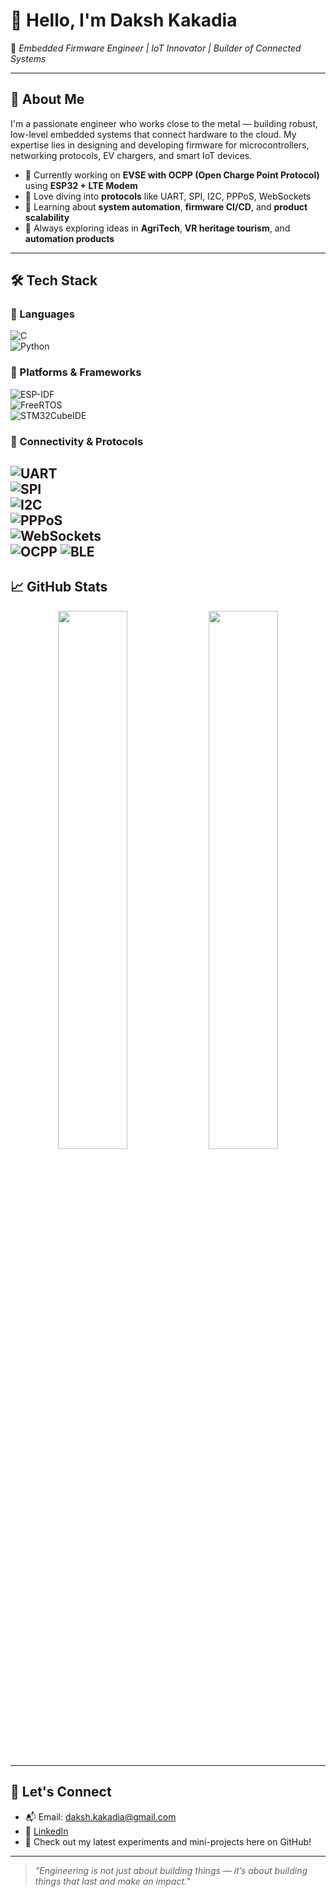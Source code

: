 # 👋 Hello, I'm Daksh Kakadia

🎯 *Embedded Firmware Engineer | IoT Innovator | Builder of Connected Systems*

---

## 🔧 About Me

I'm a passionate engineer who works close to the metal — building robust, low-level embedded systems that connect hardware to the cloud. My expertise lies in designing and developing firmware for microcontrollers, networking protocols, EV chargers, and smart IoT devices.

- 🔌 Currently working on **EVSE with OCPP (Open Charge Point Protocol)** using **ESP32 + LTE Modem**
- 📡 Love diving into **protocols** like UART, SPI, I2C, PPPoS, WebSockets
- 🌱 Learning about **system automation**, **firmware CI/CD**, and **product scalability**
- 🚀 Always exploring ideas in **AgriTech**, **VR heritage tourism**, and **automation products**

---

## 🛠️ Tech Stack

### 🔹 Languages  
![C](https://img.shields.io/badge/C-00599C?style=for-the-badge&logo=c&logoColor=white)  
![Python](https://img.shields.io/badge/Python-3776AB?style=for-the-badge&logo=python&logoColor=white)  

### 🔹 Platforms & Frameworks  
![ESP-IDF](https://img.shields.io/badge/ESP--IDF-E7352C?style=for-the-badge&logo=espressif&logoColor=white)  
![FreeRTOS](https://img.shields.io/badge/FreeRTOS-27AE60?style=for-the-badge&logo=freertos&logoColor=white)  
![STM32CubeIDE](https://img.shields.io/badge/STM32CubeIDE-03234B?style=for-the-badge&logo=stmicroelectronics&logoColor=white)

### 🔹 Connectivity & Protocols  
![UART](https://img.shields.io/badge/UART-000000?style=for-the-badge)  
![SPI](https://img.shields.io/badge/SPI-000000?style=for-the-badge)  
![I2C](https://img.shields.io/badge/I2C-000000?style=for-the-badge)  
![PPPoS](https://img.shields.io/badge/PPP_over_Serial-007396?style=for-the-badge)  
![WebSockets](https://img.shields.io/badge/WebSockets-2C5282?style=for-the-badge&logo=websockets&logoColor=white)  
![OCPP](https://img.shields.io/badge/OCPP_1.6J-00A8E8?style=for-the-badge)
![BLE](https://img.shields.io/badge/BLE-0082FC?style=for-the-badge&logo=bluetooth&logoColor=white)  
---

## 📈 GitHub Stats

<p align="center">
  <img src="https://github-readme-stats.vercel.app/api?username=dakshkakadia&show_icons=true&theme=radical" width="47%" />
  <img src="https://github-readme-stats.vercel.app/api/top-langs/?username=dakshkakadia&layout=compact&theme=radical" width="47%" />
</p>

---

## 🤝 Let's Connect

- 📬 Email: daksh.kakadia@gmail.com  
- 💼 [LinkedIn](https://linkedin.com/in/dakshkakadia)  
- 🧪 Check out my latest experiments and mini-projects here on GitHub!

---

> *"Engineering is not just about building things — it’s about building things that last and make an impact."*

